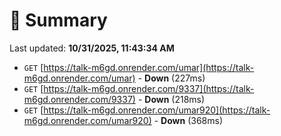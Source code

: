 # 📖 Summary
Last updated: **10/31/2025, 11:43:34 AM**

- `GET` [https://talk-m6gd.onrender.com/umar](https://talk-m6gd.onrender.com/umar) - **Down** (227ms)
- `GET` [https://talk-m6gd.onrender.com/9337](https://talk-m6gd.onrender.com/9337) - **Down** (218ms)
- `GET` [https://talk-m6gd.onrender.com/umar920](https://talk-m6gd.onrender.com/umar920) - **Down** (368ms)
